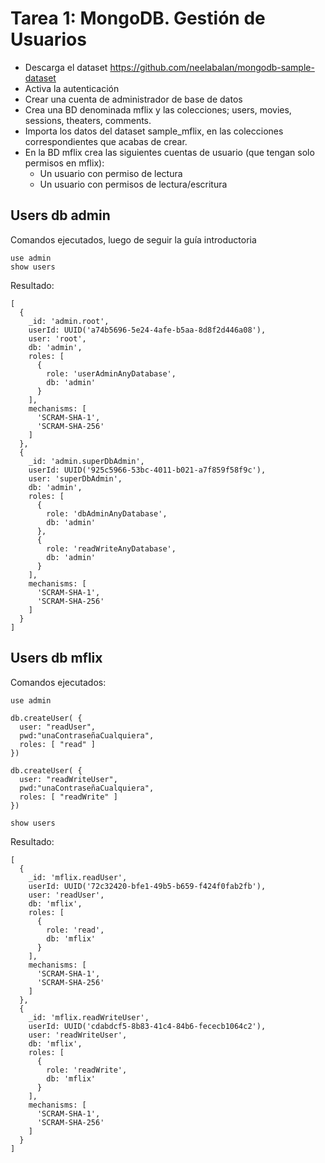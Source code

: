 # Tarea 1: MongoDB. Gestión de Usuarios

- Descarga el dataset https://github.com/neelabalan/mongodb-sample-dataset
- Activa la autenticación
- Crear una cuenta de administrador de base de datos
- Crea una BD denominada mflix y las colecciones; users, movies, sessions, theaters, comments.
- Importa los datos del dataset sample_mflix, en las colecciones correspondientes que acabas de crear.
- En la BD mflix crea las siguientes cuentas de usuario (que tengan solo permisos en mflix):
    - Un usuario con permiso de lectura
    - Un usuario con permisos de lectura/escritura

## Users db admin

Comandos ejecutados, luego de seguir la guía introductoria
```
use admin
show users
```

Resultado:
```
[
  {
    _id: 'admin.root',
    userId: UUID('a74b5696-5e24-4afe-b5aa-8d8f2d446a08'),
    user: 'root',
    db: 'admin',
    roles: [
      {
        role: 'userAdminAnyDatabase',
        db: 'admin'
      }
    ],
    mechanisms: [
      'SCRAM-SHA-1',
      'SCRAM-SHA-256'
    ]
  },
  {
    _id: 'admin.superDbAdmin',
    userId: UUID('925c5966-53bc-4011-b021-a7f859f58f9c'),
    user: 'superDbAdmin',
    db: 'admin',
    roles: [
      {
        role: 'dbAdminAnyDatabase',
        db: 'admin'
      },
      {
        role: 'readWriteAnyDatabase',
        db: 'admin'
      }
    ],
    mechanisms: [
      'SCRAM-SHA-1',
      'SCRAM-SHA-256'
    ]
  }
]
```

## Users db mflix

Comandos ejecutados:
```
use admin

db.createUser( { 
  user: "readUser",
  pwd:"unaContraseñaCualquiera",
  roles: [ "read" ]
})

db.createUser( { 
  user: "readWriteUser",
  pwd:"unaContraseñaCualquiera",
  roles: [ "readWrite" ]
})

show users
```

Resultado:
```
[
  {
    _id: 'mflix.readUser',
    userId: UUID('72c32420-bfe1-49b5-b659-f424f0fab2fb'),
    user: 'readUser',
    db: 'mflix',
    roles: [
      {
        role: 'read',
        db: 'mflix'
      }
    ],
    mechanisms: [
      'SCRAM-SHA-1',
      'SCRAM-SHA-256'
    ]
  },
  {
    _id: 'mflix.readWriteUser',
    userId: UUID('cdabdcf5-8b83-41c4-84b6-fececb1064c2'),
    user: 'readWriteUser',
    db: 'mflix',
    roles: [
      {
        role: 'readWrite',
        db: 'mflix'
      }
    ],
    mechanisms: [
      'SCRAM-SHA-1',
      'SCRAM-SHA-256'
    ]
  }
]
```